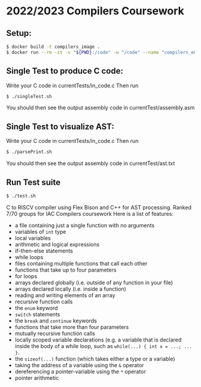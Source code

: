 2022/2023 Compilers Coursework
==============================

## Setup:
```bash
$ docker build -t compilers_image .
$ docker run --rm -it -v "${PWD}:/code" -w "/code" --name "compilers_env" compilers_image
```

## Single Test to produce C code:
Write your C code in currentTests/in_code.c
Then run
```bash 
$ ./singleTest.sh
```
You should then see the output assembly code in currentTest/assembly.asm


## Single Test to visualize AST:
Write your C code in currentTests/in_code.c
Then run
```bash 
$ ./parsePrint.sh
```
You should then see the output assembly code in currentTest/ast.txt

## Run Test suite

```bash 
$ ./test.sh
```

C to RISCV compiler using Flex Bison and C++ for AST processing.
Ranked 7/70 groups for IAC Compilers coursework
Here is a list of features:
* a file containing just a single function with no arguments
* variables of `int` type
* local variables
* arithmetic and logical expressions
* if-then-else statements
* while loops
* files containing multiple functions that call each other
* functions that take up to four parameters
* for loops
* arrays declared globally (i.e. outside of any function in your file)
* arrays declared locally (i.e. inside a function)
* reading and writing elements of an array
* recursive function calls
* the `enum` keyword
* `switch` statements
* the `break` and `continue` keywords
* functions that take more than four parameters
* mutually recursive function calls
* locally scoped variable declarations (e.g. a variable that is declared inside the body of a while loop, such as `while(...) { int x = ...; ... }`.
* the `sizeof(...)` function (which takes either a type or a variable)
* taking the address of a variable using the `&` operator
* dereferencing a pointer-variable using the `*` operator
* pointer arithmetic
